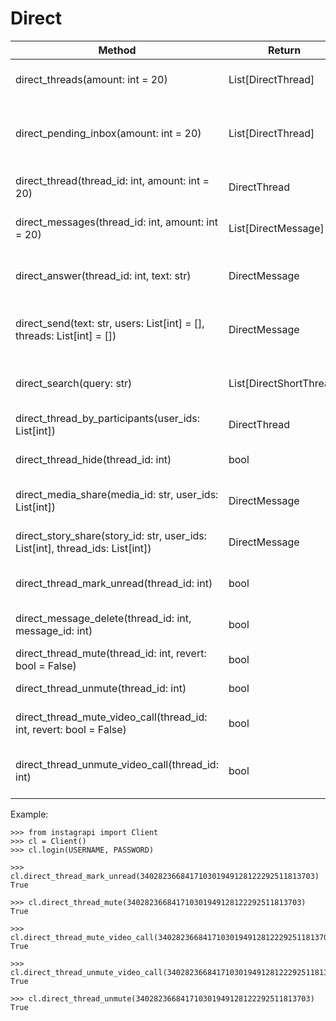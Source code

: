 # Direct

| Method                                                                    | Return                  | Description
| ------------------------------------------------------------------------- | ----------------------- | ----------------------------------
| direct_threads(amount: int = 20)                                          | List[DirectThread]      | Get all threads from inbox
| direct_pending_inbox(amount: int = 20)                                    | List[DirectThread]      | Get all threads from pending inbox
| direct_thread(thread_id: int, amount: int = 20)                           | DirectThread            | Get Thread with Messages
| direct_messages(thread_id: int, amount: int = 20)                         | List[DirectMessage]     | Get only Messages in Thread
| direct_answer(thread_id: int, text: str)                                  | DirectMessage           | Add Message to exist Thread
| direct_send(text: str, users: List[int] = [], threads: List[int] = [])    | DirectMessage           | Send Message to Users or Threads
| direct_search(query: str)                                                 | List[DirectShortThread] | Search threads (for example by username)
| direct_thread_by_participants(user_ids: List[int])                        | DirectThread            | Get thread by user_id
| direct_thread_hide(thread_id: int)                                        | bool                    | Delete (called "hide")
| direct_media_share(media_id: str, user_ids: List[int])                    | DirectMessage           | Share a media to list of users
| direct_story_share(story_id: str, user_ids: List[int], thread_ids: List[int]) | DirectMessage       | Share a story to list of users
| direct_thread_mark_unread(thread_id: int)                                 | bool                    | Mark a thread as unread
| direct_message_delete(thread_id: int, message_id: int)                    | bool                    | Delete a message from thread
| direct_thread_mute(thread_id: int, revert: bool = False)                  | bool                    | Mute the thread
| direct_thread_unmute(thread_id: int)                                      | bool                    | Unmute the thread
| direct_thread_mute_video_call(thread_id: int, revert: bool = False)       | bool                    | Mute video call for the thread
| direct_thread_unmute_video_call(thread_id: int)                           | bool                    | Unmute video call for the thread

Example:

```
>>> from instagrapi import Client
>>> cl = Client()
>>> cl.login(USERNAME, PASSWORD)

>>> cl.direct_thread_mark_unread(340282366841710301949128122292511813703)
True

>>> cl.direct_thread_mute(340282366841710301949128122292511813703)
True

>>> cl.direct_thread_mute_video_call(340282366841710301949128122292511813703)
True

>>> cl.direct_thread_unmute_video_call(340282366841710301949128122292511813703)
True

>>> cl.direct_thread_unmute(340282366841710301949128122292511813703)
True
```

